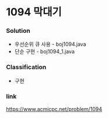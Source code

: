 # 1094 막대기

### Solution
* 우선순위 큐 사용 - boj1094.java 
* 단순 구현 - boj1094_1.java

### Classification
* 구현

### link
https://www.acmicpc.net/problem/1094